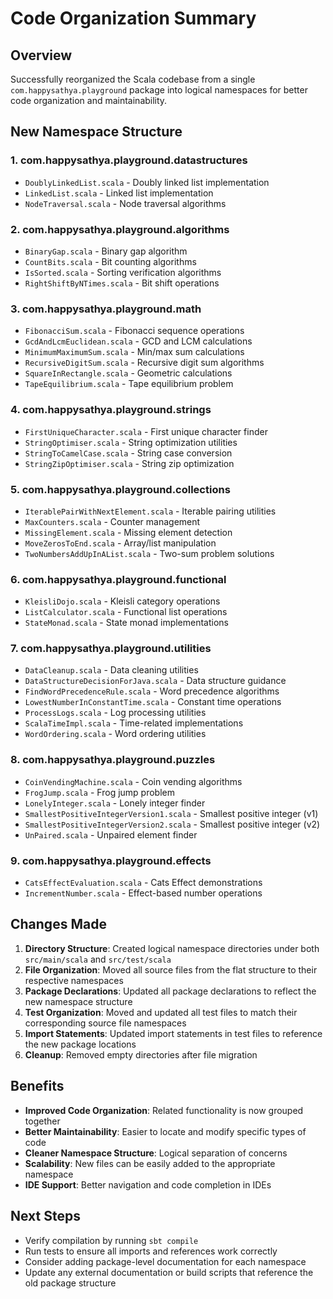 # Code Organization Summary

## Overview
Successfully reorganized the Scala codebase from a single `com.happysathya.playground` package into logical namespaces for better code organization and maintainability.

## New Namespace Structure

### 1. **com.happysathya.playground.datastructures**
- `DoublyLinkedList.scala` - Doubly linked list implementation
- `LinkedList.scala` - Linked list implementation
- `NodeTraversal.scala` - Node traversal algorithms

### 2. **com.happysathya.playground.algorithms**
- `BinaryGap.scala` - Binary gap algorithm
- `CountBits.scala` - Bit counting algorithms
- `IsSorted.scala` - Sorting verification algorithms
- `RightShiftByNTimes.scala` - Bit shift operations

### 3. **com.happysathya.playground.math**
- `FibonacciSum.scala` - Fibonacci sequence operations
- `GcdAndLcmEuclidean.scala` - GCD and LCM calculations
- `MinimumMaximumSum.scala` - Min/max sum calculations
- `RecursiveDigitSum.scala` - Recursive digit sum algorithms
- `SquareInRectangle.scala` - Geometric calculations
- `TapeEquilibrium.scala` - Tape equilibrium problem

### 4. **com.happysathya.playground.strings**
- `FirstUniqueCharacter.scala` - First unique character finder
- `StringOptimiser.scala` - String optimization utilities
- `StringToCamelCase.scala` - String case conversion
- `StringZipOptimiser.scala` - String zip optimization

### 5. **com.happysathya.playground.collections**
- `IterablePairWithNextElement.scala` - Iterable pairing utilities
- `MaxCounters.scala` - Counter management
- `MissingElement.scala` - Missing element detection
- `MoveZerosToEnd.scala` - Array/list manipulation
- `TwoNumbersAddUpInAList.scala` - Two-sum problem solutions

### 6. **com.happysathya.playground.functional**
- `KleisliDojo.scala` - Kleisli category operations
- `ListCalculator.scala` - Functional list operations
- `StateMonad.scala` - State monad implementations

### 7. **com.happysathya.playground.utilities**
- `DataCleanup.scala` - Data cleaning utilities
- `DataStructureDecisionForJava.scala` - Data structure guidance
- `FindWordPrecedenceRule.scala` - Word precedence algorithms
- `LowestNumberInConstantTime.scala` - Constant time operations
- `ProcessLogs.scala` - Log processing utilities
- `ScalaTimeImpl.scala` - Time-related implementations
- `WordOrdering.scala` - Word ordering utilities

### 8. **com.happysathya.playground.puzzles**
- `CoinVendingMachine.scala` - Coin vending algorithms
- `FrogJump.scala` - Frog jump problem
- `LonelyInteger.scala` - Lonely integer finder
- `SmallestPositiveIntegerVersion1.scala` - Smallest positive integer (v1)
- `SmallestPositiveIntegerVersion2.scala` - Smallest positive integer (v2)
- `UnPaired.scala` - Unpaired element finder

### 9. **com.happysathya.playground.effects**
- `CatsEffectEvaluation.scala` - Cats Effect demonstrations
- `IncrementNumber.scala` - Effect-based number operations

## Changes Made

1. **Directory Structure**: Created logical namespace directories under both `src/main/scala` and `src/test/scala`
2. **File Organization**: Moved all source files from the flat structure to their respective namespaces
3. **Package Declarations**: Updated all package declarations to reflect the new namespace structure
4. **Test Organization**: Moved and updated all test files to match their corresponding source file namespaces
5. **Import Statements**: Updated import statements in test files to reference the new package locations
6. **Cleanup**: Removed empty directories after file migration

## Benefits

- **Improved Code Organization**: Related functionality is now grouped together
- **Better Maintainability**: Easier to locate and modify specific types of code
- **Cleaner Namespace Structure**: Logical separation of concerns
- **Scalability**: New files can be easily added to the appropriate namespace
- **IDE Support**: Better navigation and code completion in IDEs

## Next Steps

- Verify compilation by running `sbt compile`
- Run tests to ensure all imports and references work correctly
- Consider adding package-level documentation for each namespace
- Update any external documentation or build scripts that reference the old package structure